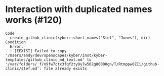 # Interaction with duplicated names works (#120)

    Code
      create_github_clinic(kyber::short_names("Stef", "Jones"), dir)
    Condition
      Error:
      ! [EEXIST] Failed to copy '/Users/andy/dev/openscapes/kyber/inst/kyber-templates/github_clinic_md_text.md' to '/var/folders/_f/n9fw7ctx3fqf2ty9ylw502g80000gn/T/Rtmppw0ZIi/github-clinic/stef.md': file already exists


